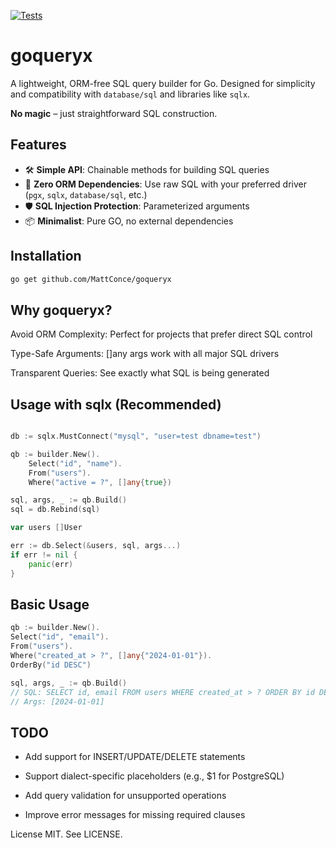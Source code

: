 [![Tests](https://github.com/MattConce/goqueryx/actions/workflows/tests.yml/badge.svg)](https://github.com/MattConce/goqueryx/actions)

# goqueryx

A lightweight, ORM-free SQL query builder for Go. Designed for simplicity and compatibility with `database/sql` and libraries like `sqlx`.

**No magic** – just straightforward SQL construction.

## Features

- 🛠️ **Simple API**: Chainable methods for building SQL queries
- 🚫 **Zero ORM Dependencies**: Use raw SQL with your preferred driver (`pgx`, `sqlx`, `database/sql`, etc.)
- 🛡️ **SQL Injection Protection**: Parameterized arguments
- 📦 **Minimalist**: Pure GO, no external dependencies

## Installation

```bash
go get github.com/MattConce/goqueryx
```

## Why goqueryx?

Avoid ORM Complexity: Perfect for projects that prefer direct SQL control

Type-Safe Arguments: []any args work with all major SQL drivers

Transparent Queries: See exactly what SQL is being generated

## Usage with sqlx (Recommended)

```go

db := sqlx.MustConnect("mysql", "user=test dbname=test")

qb := builder.New().
    Select("id", "name").
    From("users").
    Where("active = ?", []any{true})

sql, args, _ := qb.Build()
sql = db.Rebind(sql)

var users []User

err := db.Select(&users, sql, args...)
if err != nil {
    panic(err)
}

```

## Basic Usage

```go
qb := builder.New().
Select("id", "email").
From("users").
Where("created_at > ?", []any{"2024-01-01"}).
OrderBy("id DESC")

sql, args, _ := qb.Build()
// SQL: SELECT id, email FROM users WHERE created_at > ? ORDER BY id DESC
// Args: [2024-01-01]
```

## TODO

- Add support for INSERT/UPDATE/DELETE statements

- Support dialect-specific placeholders (e.g., $1 for PostgreSQL)

- Add query validation for unsupported operations

- Improve error messages for missing required clauses

License
MIT. See LICENSE.
